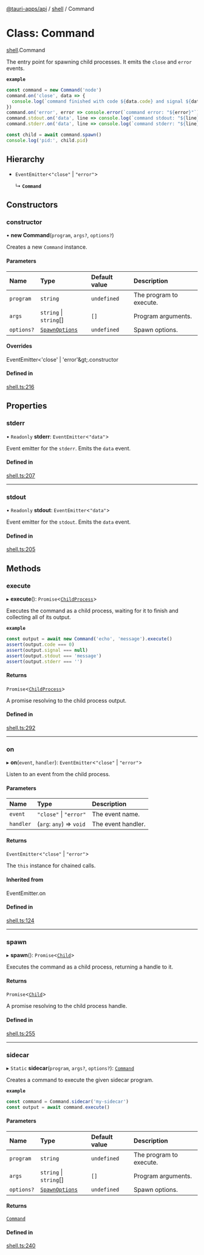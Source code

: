 [@tauri-apps/api](../index.md) / [shell](../modules/shell.md) / Command

# Class: Command

[shell](../modules/shell.md).Command

The entry point for spawning child processes.
It emits the `close` and `error` events.

**`example`**
```typescript
const command = new Command('node')
command.on('close', data => {
  console.log(`command finished with code ${data.code} and signal ${data.signal}`)
})
command.on('error', error => console.error(`command error: "${error}"`))
command.stdout.on('data', line => console.log(`command stdout: "${line}"`))
command.stderr.on('data', line => console.log(`command stderr: "${line}"`))

const child = await command.spawn()
console.log('pid:', child.pid)
```

## Hierarchy

- `EventEmitter`<``"close"`` \| ``"error"``\>

  ↳ **`Command`**

## Constructors

### constructor

• **new Command**(`program`, `args?`, `options?`)

Creates a new `Command` instance.

#### Parameters

| Name | Type | Default value | Description |
| :------ | :------ | :------ | :------ |
| `program` | `string` | `undefined` | The program to execute. |
| `args` | `string` \| `string`[] | `[]` | Program arguments. |
| `options?` | [`SpawnOptions`](../interfaces/shell.SpawnOptions.md) | `undefined` | Spawn options. |

#### Overrides

EventEmitter&lt;&#x27;close&#x27; \| &#x27;error&#x27;\&gt;.constructor

#### Defined in

[shell.ts:216](https://github.com/tauri-apps/tauri/blob/d5400a3/tooling/api/src/shell.ts#L216)

## Properties

### stderr

• `Readonly` **stderr**: `EventEmitter`<``"data"``\>

Event emitter for the `stderr`. Emits the `data` event.

#### Defined in

[shell.ts:207](https://github.com/tauri-apps/tauri/blob/d5400a3/tooling/api/src/shell.ts#L207)

___

### stdout

• `Readonly` **stdout**: `EventEmitter`<``"data"``\>

Event emitter for the `stdout`. Emits the `data` event.

#### Defined in

[shell.ts:205](https://github.com/tauri-apps/tauri/blob/d5400a3/tooling/api/src/shell.ts#L205)

## Methods

### execute

▸ **execute**(): `Promise`<[`ChildProcess`](../interfaces/shell.ChildProcess.md)\>

Executes the command as a child process, waiting for it to finish and collecting all of its output.

**`example`**
```typescript
const output = await new Command('echo', 'message').execute()
assert(output.code === 0)
assert(output.signal === null)
assert(output.stdout === 'message')
assert(output.stderr === '')
```

#### Returns

`Promise`<[`ChildProcess`](../interfaces/shell.ChildProcess.md)\>

A promise resolving to the child process output.

#### Defined in

[shell.ts:292](https://github.com/tauri-apps/tauri/blob/d5400a3/tooling/api/src/shell.ts#L292)

___

### on

▸ **on**(`event`, `handler`): `EventEmitter`<``"close"`` \| ``"error"``\>

Listen to an event from the child process.

#### Parameters

| Name | Type | Description |
| :------ | :------ | :------ |
| `event` | ``"close"`` \| ``"error"`` | The event name. |
| `handler` | (`arg`: `any`) => `void` | The event handler. |

#### Returns

`EventEmitter`<``"close"`` \| ``"error"``\>

The `this` instance for chained calls.

#### Inherited from

EventEmitter.on

#### Defined in

[shell.ts:124](https://github.com/tauri-apps/tauri/blob/d5400a3/tooling/api/src/shell.ts#L124)

___

### spawn

▸ **spawn**(): `Promise`<[`Child`](shell.Child.md)\>

Executes the command as a child process, returning a handle to it.

#### Returns

`Promise`<[`Child`](shell.Child.md)\>

A promise resolving to the child process handle.

#### Defined in

[shell.ts:255](https://github.com/tauri-apps/tauri/blob/d5400a3/tooling/api/src/shell.ts#L255)

___

### sidecar

▸ `Static` **sidecar**(`program`, `args?`, `options?`): [`Command`](shell.Command.md)

Creates a command to execute the given sidecar program.

**`example`**
```typescript
const command = Command.sidecar('my-sidecar')
const output = await command.execute()
```

#### Parameters

| Name | Type | Default value | Description |
| :------ | :------ | :------ | :------ |
| `program` | `string` | `undefined` | The program to execute. |
| `args` | `string` \| `string`[] | `[]` | Program arguments. |
| `options?` | [`SpawnOptions`](../interfaces/shell.SpawnOptions.md) | `undefined` | Spawn options. |

#### Returns

[`Command`](shell.Command.md)

#### Defined in

[shell.ts:240](https://github.com/tauri-apps/tauri/blob/d5400a3/tooling/api/src/shell.ts#L240)
